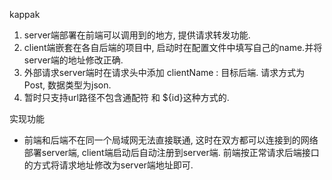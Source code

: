 kappak

1. server端部署在前端可以调用到的地方, 提供请求转发功能.
2. client端嵌套在各自后端的项目中, 启动时在配置文件中填写自己的name.并将server端的地址修改正确.
3. 外部请求server端时在请求头中添加 clientName : 目标后端. 请求方式为Post, 数据类型为json.
4. 暂时只支持url路径不包含通配符 和 ${id}这种方式的.

实现功能

- 前端和后端不在同一个局域网无法直接联通, 这时在双方都可以连接到的网络部署server端, client端启动后自动注册到server端. 前端按正常请求后端接口的方式将请求地址修改为server端地址即可.
